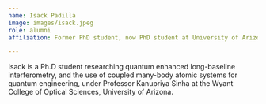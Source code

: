 ```yaml
---
name: Isack Padilla
image: images/isack.jpeg
role: alumni
affiliation: Former PhD student, now PhD student at University of Arizona (with Prof. Kanu Sinha)

---
```


Isack is a Ph.D student researching quantum enhanced long-baseline interferometry, and the use of coupled many-body atomic systems for quantum engineering, under Professor Kanupriya Sinha at the Wyant College of Optical Sciences, University of Arizona.
